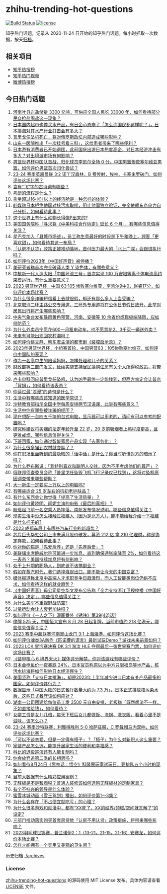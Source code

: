 # zhihu-trending-hot-questions

[![Build Status](https://github.com/justjavac/zhihu-trending-hot-questions/workflows/ci/badge.svg?branch=master)](https://github.com/justjavac/zhihu-trending-hot-questions/actions)
[![license](https://img.shields.io/github/license/justjavac/zhihu-trending-hot-questions)](https://github.com/justjavac/zhihu-trending-hot-questions/blob/master/LICENSE)

知乎热门话题，记录从 2020-11-24
日开始的知乎热门话题。每小时抓取一次数据，按天[归档](./archives)。

## 相关项目

- [知乎热搜榜](https://github.com/justjavac/zhihu-trending-top-search)
- [知乎热门视频](https://github.com/justjavac/zhihu-trending-hot-video)
- [微博热搜榜](https://github.com/justjavac/weibo-trending-hot-search)

## 今日热门话题

<!-- BEGIN -->
<!-- 最后更新时间 Sun Aug 27 2023 10:12:54 GMT+0800 (China Standard Time) -->

1. [河南叶县岩盐储量 3300 亿吨，可供应全国人民吃 33000 年，如何看待部分民众抢盐囤盐这一现象？](https://www.zhihu.com/question/619199095)
1. [日本国内超市也停买水产品，有日企心态崩了「怎么连国民都这样呢？」，日本排海对其水产行业打击会有多大？](https://www.zhihu.com/question/619283934)
1. [普里戈任坠机死亡，将对俄罗斯政坛内部造成哪些影响？](https://www.zhihu.com/question/618883444)
1. [山东一医院推出「一次挂号看三科」，这给患者带来了哪些便利？](https://www.zhihu.com/question/618764174)
1. [日本游有消费者已开始退团，此前国庆出游日本热度高企，对日本经济冲击有多大？对出境游市场有何影响？](https://www.zhihu.com/question/619309408)
1. [男篮世界杯中国队首战，归化球员李凯尔全场 0 分，中国男篮惨败塞尔维亚男篮，如何评价男篮首次归化尝试？](https://www.zhihu.com/question/619314606)
1. [23-24 赛季英超曼联 3:2 诺丁汉森林，B 费传射，埃神、卡塞米罗破门，如何评价这场比赛？](https://www.zhihu.com/question/619313734)
1. [含有“飞”字的古诗词有哪些？](https://www.zhihu.com/question/619277719)
1. [考研的流程是什么？](https://www.zhihu.com/question/309001772)
1. [乘坐超过16小时以上的经济舱是一种怎样的体验？](https://www.zhihu.com/question/50363574)
1. [韩媒称日本拒绝他国对核污水取样，阻止他国独立验证，完全依赖东京电力自己分析，如何看待此事？](https://www.zhihu.com/question/619283324)
1. [这个世界上有什么动物长得像P出来的?](https://www.zhihu.com/question/542741435)
1. [美国国务院称「寻求将《中美科技合作协定》延长 6 个月」，有哪些信息值得关注？](https://www.zhihu.com/question/619159279)
1. [星巴克加入「县城市场战」，员工称生意最好的时段是下午和晚上，顾客「更喜欢甜」，如何看待其这一布局？](https://www.zhihu.com/question/619105114)
1. [「认房不认贷」政策正被推动落地，首付压力最大的「北上广深」会跟进执行吗？](https://www.zhihu.com/question/619283819)
1. [如何评价2023年《中国好声音》被停播？](https://www.zhihu.com/question/619090713)
1. [美研究者称首次完全破译人类 Y 染色体，有哪些意义？](https://www.zhihu.com/question/619070044)
1. [中核新一代人造太阳「中国环流三号」首次实现 100 万安培等离子体电流高约束模运行，有什么重要意义？](https://www.zhihu.com/question/619271592)
1. [2023 男篮世界杯，中国 63:105 惨败塞尔维亚，李凯尔9中0，赵睿17分，如何评价本场比赛？](https://www.zhihu.com/question/619291149)
1. [为什么很多诈骗短信看上去就很假，却还有那么多人上当受骗？](https://www.zhihu.com/question/618716302)
1. [北京取消二环主路公交专用道，三环外专用道将在公休日节假日放开，此举对居民出行将产生哪些影响？](https://www.zhihu.com/question/618958745)
1. [中央气象台发布暴雨黄色预警，河南、安徽等 10 余省份或现极端降雨，应如何防范？](https://www.zhihu.com/question/619301721)
1. [为什么外卖员宁愿花600一月租电动车，也不愿意花2、3千买一辆送外卖？](https://www.zhihu.com/question/618483081)
1. [未来有可能出现回农村潮吗？](https://www.zhihu.com/question/618207302)
1. [如何评价蔡文静、韩东君主演的都市剧《装腔启示录》？](https://www.zhihu.com/question/618006147)
1. [2023年男篮世界杯，小组赛首轮，中国男篮63：105惨败塞尔维亚，如何评价中国队的表现？](https://www.zhihu.com/question/619312567)
1. [作为一名高中生的陪读妈妈，怎样处理和儿子的关系？](https://www.zhihu.com/question/616851912)
1. [财政部等三部门发文，延续实施支持居民换购住房有关个人所得税政策，将带来哪些影响？](https://www.zhihu.com/question/619111439)
1. [卢卡申科回应普里戈任坠机，认为凶手最终一定能找到，但西方肯定会让普京「背锅」，如何看待该表态？](https://www.zhihu.com/question/619274670)
1. [你读过最“浪漫”的诗句是什么？](https://www.zhihu.com/question/619289904)
1. [生活中有哪些应该知道的医学常识？](https://www.zhihu.com/question/35805660)
1. [沙特教育部指示全国中学每周安排两节汉语课，此举有哪些意义？](https://www.zhihu.com/question/618909562)
1. [生活中你有哪些被诈骗的经历？](https://www.zhihu.com/question/618895906)
1. [现在想配一台四五千块的台式电脑，显示器可以用老的，请问有可以参考的配置吗？](https://www.zhihu.com/question/616223264)
1. [研究称建议将买烟的法定年龄升至 22 岁，20 岁前吸烟者上瘾程度更高，且更难戒烟，哪些信息值得关注？](https://www.zhihu.com/question/619262940)
1. [下班回家，如何通过智能家居产品实现「去家务化」？](https://www.zhihu.com/question/617445184)
1. [为什么很多猫到农村就变胖了？](https://www.zhihu.com/question/612815299)
1. [你在职场里面听到的最隐晦的「话中话」是什么？你当时听懂对方的暗示了吗？](https://www.zhihu.com/question/568014033)
1. [为什么乔布斯说：「我特别喜欢和聪明人交往，因为不用考虑他们的尊严」？](https://www.zhihu.com/question/618273118)
1. [俄联邦侦查委员会称「普里戈任坠毁飞机飞行记录仪已找到」，这将对坠机原因调查带来哪些帮助？](https://www.zhihu.com/question/619245380)
1. [大一新生一定要买上万以上的电脑吗?](https://www.zhihu.com/question/617551372)
1. [有哪些适合 25 岁左右的抗初老护肤品？](https://www.zhihu.com/question/616310743)
1. [有什么东西会让你觉得「提高了生活质量」？](https://www.zhihu.com/question/618909421)
1. [如何评价黄晓明、闫妮主演的电影《最后的真相》？](https://www.zhihu.com/question/601040553)
1. [航班起飞前一名空乘人员摔落，南航发布情况说明，哪些信息值得关注？](https://www.zhihu.com/question/619286125)
1. [现实生活中没怎么接触过福建人（因为是北方人），能不能给我介绍一下福建是什么样子的?](https://www.zhihu.com/question/616890490)
1. [2023 成都车展上有哪些汽车行业的新趋势？](https://www.zhihu.com/question/618281580)
1. [芯片巨头华虹公司上市未满月股价破发，募资 212 亿 拿 210 亿理财，称是协定存款，如何看待此事？](https://www.zhihu.com/question/619096481)
1. [你对你的猫是「先爱后养」还是「先养后爱」？](https://www.zhihu.com/question/618733317)
1. [美联储主席鲍威尔称可能进一步加息，直到确保通胀率降至 2%，如何看待这一表态？美国持续加息将有何影响？](https://www.zhihu.com/question/619204805)
1. [处于上升期的职场人，到底该不该搞副业？](https://www.zhihu.com/question/616762785)
1. [假如在蒸汽时代，我们选择煤炭出口，能不能让今天的中国变富？](https://www.zhihu.com/question/613586721)
1. [媒体报道称北京中高端人才求职竞争日趋激烈，而人工智能类岗位仍供不应求，如何看待这样的就业趋势？](https://www.zhihu.com/question/619106400)
1. [《中国好声音》母公司星空华文发布公告称「全力支持浙江卫视停播《中国好声音》决定」，哪些信息值得关注？](https://www.zhihu.com/question/619192751)
1. [为什么美军不重视野战防空?](https://www.zhihu.com/question/325335097)
1. [过量运动会让人衰老加快吗？](https://www.zhihu.com/question/590739909)
1. [如何评价《一人之下》漫画番外《锈铁》第39(42)话?](https://www.zhihu.com/question/619216993)
1. [停牌 525 天，中国恒大宣布 8 月 28 日起复牌，当前市值约 218 亿港元，哪些信息值得关注？](https://www.zhihu.com/question/619214335)
1. [2023 赛季中超联赛河南嵩山龙门 3:1 上海海港，如何评价这场比赛？](https://www.zhihu.com/question/619156357)
1. [如何评价魂类3A新作《匹诺曹的谎言》最新试玩Demo？游戏未来前景如何？](https://www.zhihu.com/question/618896645)
1. [2023 LCK 冒泡赛决赛 DK 3:1 淘汰 HLE 夺得最后一张世界赛门票，如何评价这场比赛？](https://www.zhihu.com/question/619289197)
1. [《装甲核心 6 境界天火》媒体评分解禁，你对该游戏有哪些评价？](https://www.zhihu.com/question/618903939)
1. [日本金枪鱼价一夜暴跌 24%，日本官员称原以为中方只限福岛等地产品，核污水排海将如何影响日本经济民生？](https://www.zhihu.com/question/619253003)
1. [美国坚称「支持日本排海」，却是2023年上半年减少进口日本有关产品最多的国家，如何评价其行为？](https://www.zhihu.com/question/619131015)
1. [数据显示「中国大陆的日式餐厅数量大约为 7.3 万」，日本正式排放核污染水后，这些日式餐厅该如何应对？](https://www.zhihu.com/question/619130496)
1. [湖南一公司团建给每位员工发 3500 元自由安排，老板称「既然想法不一样，不如直接给钱」，如何看待？](https://www.zhihu.com/question/618778501)
1. [女婿工资是女儿几倍，每天下班后女儿都做饭、洗锅、洗衣服，看着心里不是滋味，该怎么办？](https://www.zhihu.com/question/618378502)
1. [23-24 赛季沙特联赛，利雅得胜利 5-0 哈萨征服，C 罗戴帽马内双响，如何评价这场比赛？](https://www.zhihu.com/question/619232018)
1. [「可以不谈恋爱，但是一定得有搭子」？「搭子」为什么对新职人这么重要？](https://www.zhihu.com/question/614078642)
1. [家装产品怎么选，能提升居家生活的便利和幸福感？](https://www.zhihu.com/question/619118861)
1. [科比的退役巡演还有人能复制吗？](https://www.zhihu.com/question/606967834)
1. [你会放弃追第二季的长相思吗？](https://www.zhihu.com/question/617949931)
1. [如何看待8月24日《黑神话：悟空》科隆展玩家试玩日，要排队五个小时的现象？](https://www.zhihu.com/question/618982623)
1. [目前大数据有什么精彩应用案例？](https://www.zhihu.com/question/56669771)
1. [无醛板是不是智商税？普通人装修该如何选购无醛板材的定制家具？](https://www.zhihu.com/question/616595625)
1. [有个不扫兴的领导是什么体验？](https://www.zhihu.com/question/618723623)
1. [蜜雪冰城动画《雪王驾到》播出，如何评价第1～3集？](https://www.zhihu.com/question/619090136)
1. [为什么会存在「不占便宜就吃亏」的心理？](https://www.zhihu.com/question/29771762)
1. [为什么很多游戏和动漫中，都有“XX死了，XX的结界/领域/空间就瓦解了”的设定?](https://www.zhihu.com/question/619017778)
1. [三部门推动落实购买首套房贷款「认房不用认贷」政策措施，将带来哪些影响？](https://www.zhihu.com/question/619106873)
1. [2023羽毛球世锦赛，普兰诺伊2：1（13-21，21-15，21-16）安赛龙，如何评价本场比赛？](https://www.zhihu.com/question/619221426)
1. [怎样才能拥有一个实用又美观的卫生间？](https://www.zhihu.com/question/619120721)

<!-- END -->

历史归档 [./archives](./archives)

### License

[zhihu-trending-hot-questions](https://github.com/justjavac/zhihu-trending-hot-questions)
的源码使用 MIT License 发布。具体内容请查看 [LICENSE](./LICENSE) 文件。
